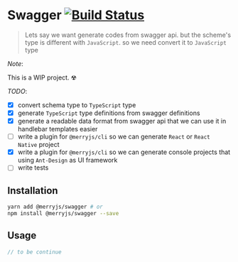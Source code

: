 # Swagger [![Build Status](https://travis-ci.org/bang88/swagger.svg?branch=master)](https://travis-ci.org/bang88/swagger)

> Lets say we want generate codes from swagger api. but the scheme's type is different with `JavaScript`.
> so we need convert it to `JavaScript` type

_Note_:

This is a WIP project. ☢

_TODO_:

* [x] convert schema type to `TypeScript` type
* [x] generate `TypeScript` type definitions from swagger definitions
* [x] generate a readable data format from swagger api that we can use it in handlebar templates easier
* [ ] write a plugin for `@merryjs/cli` so we can generate `React` or `React Native` project
* [x] write a plugin for `@merryjs/cli` so we can generate console projects that using `Ant-Design` as UI framework
* [ ] write tests

## Installation

```sh
yarn add @merryjs/swagger # or
npm install @merryjs/swagger --save
```

## Usage

```ts
// to be continue
```
